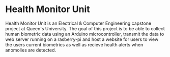 # Health Monitor Unit
Health Monitor Unit is an Electrical & Computer Engineering capstone project at Queen's University. The goal of this project is to be able to collect human biometric data using an Arduino microcontroller, transmit the data to web server running on a rasberry-pi and host a website for users to view the users current biometrics as well as recieve health alerts when anomolies are detected.
